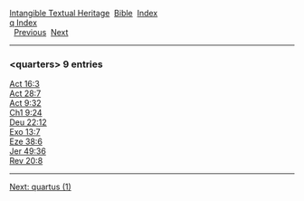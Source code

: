 [Intangible Textual Heritage](../../index)  [Bible](../index) 
[Index](index)   
[q Index](_q_)  
  [Previous](c09047)  [Next](c09049) 

------------------------------------------------------------------------

### &lt;quarters&gt; 9 entries

[Act 16:3](../kjv/act016.htm#003)  
[Act 28:7](../kjv/act028.htm#007)  
[Act 9:32](../kjv/act009.htm#032)  
[Ch1 9:24](../kjv/ch1009.htm#024)  
[Deu 22:12](../kjv/deu022.htm#012)  
[Exo 13:7](../kjv/exo013.htm#007)  
[Eze 38:6](../kjv/eze038.htm#006)  
[Jer 49:36](../kjv/jer049.htm#036)  
[Rev 20:8](../kjv/rev020.htm#008)  

------------------------------------------------------------------------

[Next: quartus (1)](c09049)
